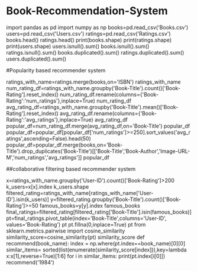 # Book-Recommendation-System
import pandas as pd
import numpy as np
books=pd.read_csv('Books.csv')
users=pd.read_csv('Users.csv')
ratings=pd.read_csv('Ratings.csv')
books.head()
ratings.head()
print(books.shape)
print(ratings.shape)
print(users.shape)
users.isnull().sum()
books.isnull().sum()
ratings.isnull().sum()
books.duplicated().sum()
ratings.duplicated().sum()
users.duplicated().sum()

#Popularity based recommender system

ratings_with_name=ratings.merge(books,on='ISBN')
ratings_with_name
num_rating_df=ratings_with_name.groupby('Book-Title').count()['Book-Rating'].reset_index()
num_rating_df.rename(columns={'Book-Rating':'num_ratings'},inplace=True)
num_rating_df
avg_rating_df=ratings_with_name.groupby('Book-Title').mean()['Book-Rating'].reset_index()
avg_rating_df.rename(columns={'Book-Rating':'avg_ratings'},inplace=True)
avg_rating_df
popular_df=num_rating_df.merge(avg_rating_df,on='Book-Title')
popular_df
popular_df=popular_df[popular_df['num_ratings']>=250].sort_values('avg_ratings',ascending=False).head(50)
popular_df=popular_df.merge(books,on='Book-Title').drop_duplicates('Book-Title')[['Book-Title','Book-Author','Image-URL-M','num_ratings','avg_ratings']]
popular_df

##collaborative filtering based recommender system

x=ratings_with_name.groupby('User-ID').count()['Book-Rating']>200
k_users=x[x].index
k_users.shape
filtered_rating=ratings_with_name[ratings_with_name['User-ID'].isin(k_users)]
y=filtered_rating.groupby('Book-Title').count()['Book-Rating']>=50
famous_books=y[y].index
famous_books
final_ratings=filtered_rating[filtered_rating['Book-Title'].isin(famous_books)]
pt=final_ratings.pivot_table(index='Book-Title',columns='User-ID', values='Book-Rating')
pt
pt.fillna(0,inplace=True)
pt
from sklearn.metrics.pairwise import cosine_similarity
similarity_score=cosine_similarity(pt)
similarity_score
def recommend(book_name):
    index = np.where(pt.index==book_name)[0][0]
    similar_items= sorted(list(enumerate(similarity_score[index])),key=lambda x:x[1],reverse=True)[1:6]
    for i in similar_items:
        print(pt.index[i[0]])
recommend('1984')
